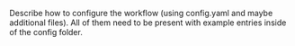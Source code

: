 <!--
SPDX-FileCopyrightText: 2024 German Aerospace Center (DLR)
SPDX-FileContributor: Stephan Druskat <stephan.druskat@dlr.de>

SPDX-License-Identifier: CC0-1.0
-->

Describe how to configure the workflow (using config.yaml and maybe additional files).
All of them need to be present with example entries inside of the config folder.
